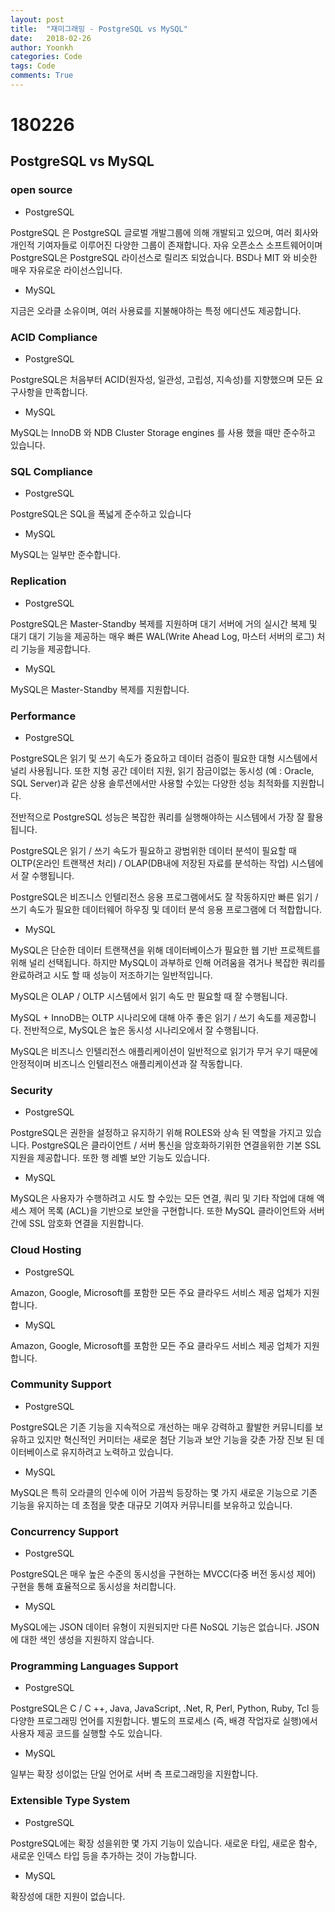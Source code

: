 ```yaml
---
layout: post
title:  "재미그래밍 - PostgreSQL vs MySQL"
date:   2018-02-26
author: Yoonkh
categories: Code
tags: Code
comments: True
---
```


# 180226 

## PostgreSQL vs MySQL

### open source 

- PostgreSQL

PostgreSQL 은 PostgreSQL 글로벌 개발그룹에 의해 개발되고 있으며, 여러 회사와 개인적 기여자들로 이루어진 다양한 그룹이 존재합니다. 자유 오픈소스 소프트웨어이며 PostgreSQL은 PostgreSQL 라이선스로 릴리즈 되었습니다. BSD나 MIT 와 비슷한 매우 자유로운 라이선스입니다.

- MySQL

지금은 오라클 소유이며, 여러 사용료를 지불해야하는 특정 에디션도 제공합니다.

### ACID Compliance 

- PostgreSQL

PostgreSQL은 처음부터 ACID(원자성, 일관성, 고립성, 지속성)를 지향했으며 모든 요구사항을 만족합니다.

- MySQL

MySQL는 InnoDB 와 NDB Cluster Storage engines 를 사용 했을 때만 준수하고 있습니다.

### SQL Compliance

- PostgreSQL

PostgreSQL은 SQL을 폭넓게 준수하고 있습니다

- MySQL

MySQL는 일부만 준수합니다. 

### Replication

- PostgreSQL

PostgreSQL은 Master-Standby 복제를 지원하며 대기 서버에 거의 실시간 복제 및 대기 대기 기능을 제공하는 매우 빠른 WAL(Write Ahead Log, 마스터 서버의 로그) 처리 기능을 제공합니다.

- MySQL

MySQL은 Master-Standby 복제를 지원합니다.

### Performance

- PostgreSQL

PostgreSQL은 읽기 및 쓰기 속도가 중요하고 데이터 검증이 필요한 대형 시스템에서 널리 사용됩니다. 또한 지형 공간 데이터 지원, 읽기 잠금이없는 동시성 (예 : Oracle, SQL Server)과 같은 상용 솔루션에서만 사용할 수있는 다양한 성능 최적화를 지원합니다.

전반적으로 PostgreSQL 성능은 복잡한 쿼리를 실행해야하는 시스템에서 가장 잘 활용됩니다.

PostgreSQL은 읽기 / 쓰기 속도가 필요하고 광범위한 데이터 분석이 필요할 때 OLTP(온라인 트랜잭션 처리) / OLAP(DB내에 저장된 자료를 분석하는 작업) 시스템에서 잘 수행됩니다.

PostgreSQL은 비즈니스 인텔리전스 응용 프로그램에서도 잘 작동하지만 빠른 읽기 / 쓰기 속도가 필요한 데이터웨어 하우징 및 데이터 분석 응용 프로그램에 더 적합합니다.

- MySQL

MySQL은 단순한 데이터 트랜잭션을 위해 데이터베이스가 필요한 웹 기반 프로젝트를 위해 널리 선택됩니다. 하지만 MySQL이 과부하로 인해 어려움을 겪거나 복잡한 쿼리를 완료하려고 시도 할 때 성능이 저조하기는 일반적입니다.

MySQL은 OLAP / OLTP 시스템에서 읽기 속도 만 필요할 때 잘 수행됩니다.

MySQL + InnoDB는 OLTP 시나리오에 대해 아주 좋은 읽기 / 쓰기 속도를 제공합니다. 전반적으로, MySQL은 높은 동시성 시나리오에서 잘 수행됩니다.

MySQL은 비즈니스 인텔리전스 애플리케이션이 일반적으로 읽기가 무거 우기 때문에 안정적이며 비즈니스 인텔리전스 애플리케이션과 잘 작동합니다.

### Security

- PostgreSQL

PostgreSQL은 권한을 설정하고 유지하기 위해 ROLES와 상속 된 역할을 가지고 있습니다. PostgreSQL은 클라이언트 / 서버 통신을 암호화하기위한 연결을위한 기본 SSL 지원을 제공합니다. 또한 행 레벨 보안 기능도 있습니다.

- MySQL

MySQL은 사용자가 수행하려고 시도 할 수있는 모든 연결, 쿼리 및 기타 작업에 대해 액세스 제어 목록 (ACL)을 기반으로 보안을 구현합니다. 또한 MySQL 클라이언트와 서버간에 SSL 암호화 연결을 지원합니다.

### Cloud Hosting

- PostgreSQL

Amazon, Google, Microsoft를 포함한 모든 주요 클라우드 서비스 제공 업체가 지원합니다.

- MySQL

Amazon, Google, Microsoft를 포함한 모든 주요 클라우드 서비스 제공 업체가 지원합니다.

### Community Support

- PostgreSQL

PostgreSQL은 기존 기능을 지속적으로 개선하는 매우 강력하고 활발한 커뮤니티를 보유하고 있지만 혁신적인 커미터는 새로운 첨단 기능과 보안 기능을 갖춘 가장 진보 된 데이터베이스로 유지하려고 노력하고 있습니다.

- MySQL

MySQL은 특히 오라클의 인수에 이어 가끔씩 등장하는 몇 가지 새로운 기능으로 기존 기능을 유지하는 데 초점을 맞춘 대규모 기여자 커뮤니티를 보유하고 있습니다.

### Concurrency Support

- PostgreSQL

PostgreSQL은 매우 높은 수준의 동시성을 구현하는 MVCC(다중 버전 동시성 제어) 구현을 통해 효율적으로 동시성을 처리합니다.

- MySQL

MySQL에는 JSON 데이터 유형이 지원되지만 다른 NoSQL 기능은 없습니다. JSON에 대한 색인 생성을 지원하지 않습니다.

### Programming Languages Support

- PostgreSQL

PostgreSQL은 C / C ++, Java, JavaScript, .Net, R, Perl, Python, Ruby, Tcl 등 다양한 프로그래밍 언어를 지원합니다. 별도의 프로세스 (즉, 배경 작업자로 실행)에서 사용자 제공 코드를 실행할 수도 있습니다.

- MySQL

일부는 확장 성이없는 단일 언어로 서버 측 프로그래밍을 지원합니다.

### Extensible Type System

- PostgreSQL

PostgreSQL에는 확장 성을위한 몇 가지 기능이 있습니다. 새로운 타입, 새로운 함수, 새로운 인덱스 타입 등을 추가하는 것이 가능합니다.

- MySQL

확장성에 대한 지원이 없습니다.
